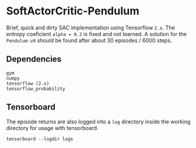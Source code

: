 # SoftActorCritic-Pendulum

Brief, quick and dirty SAC implementation using Tensorflow `2.x`. The entropy coeficient `alpha = 0.2` is fixed and not learned. A solution for the `Pendulum-v0` should be found after about 30 episodes / 6000 steps. 

## Dependencies

```
gym
numpy
tensorflow (2.x)
tensorflow_probability
```

## Tensorboard

The episode returns are also logged into a `log` directory inside the working directory for usage with tensorboard. 
```
tensorboard --logdir logs
```
